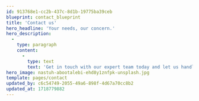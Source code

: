 ```yaml
---
id: 913768e1-cc2b-437c-8d1b-19775ba39ceb
blueprint: contact_blueprint
title: 'Contact us'
hero_headline: 'Your needs, our concern.'
hero_description:
  -
    type: paragraph
    content:
      -
        type: text
        text: 'Get in touch with our expert team today and let us handle your legal matters with confidence.'
hero_image: nastuh-abootalebi-ehd8y1znfpk-unsplash.jpg
template: pages/contact
updated_by: c6c54749-2055-49a6-898f-4d67a70cc8b2
updated_at: 1718779882
---
```

